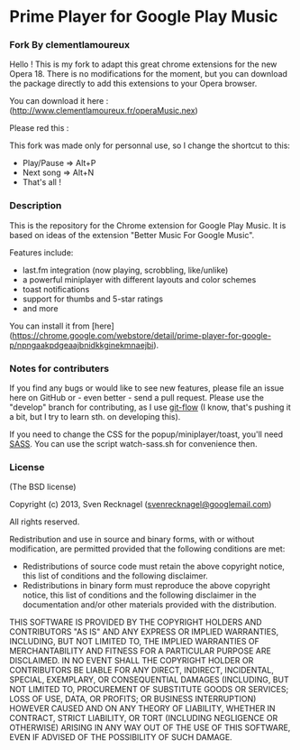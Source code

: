 # Prime Player for Google Play Music

### Fork By clementlamoureux

Hello ! This is my fork to adapt this great chrome extensions for the new Opera 18. There is no modifications for the moment, but you can download the package directly to add this extensions to your Opera browser.

You can download it here : (http://www.clementlamoureux.fr/operaMusic.nex)

Please red this :

This fork was made only for personnal use, so I change the shortcut to this:
- Play/Pause => Alt+P
- Next song => Alt+N
- That's all !


### Description

This is the repository for the Chrome extension for Google Play Music.
It is based on ideas of the extension "Better Music For Google Music".

Features include:

* last.fm integration (now playing, scrobbling, like/unlike)
* a powerful miniplayer with different layouts and color schemes
* toast notifications
* support for thumbs and 5-star ratings
* and more

You can install it from [here] (https://chrome.google.com/webstore/detail/prime-player-for-google-p/npngaakpdgeaajbnidkkginekmnaejbi).

### Notes for contributers

If you find any bugs or would like to see new features, please file an issue here on GitHub or - even better - send a pull request.
Please use the "develop" branch for contributing, as I use [git-flow](http://nvie.com/posts/a-successful-git-branching-model/)
(I know, that's pushing it a bit, but I try to learn sth. on developing this).

If you need to change the CSS for the popup/miniplayer/toast, you'll need [SASS](http://sass-lang.com/).
You can use the script watch-sass.sh for convenience then.

### License

(The BSD license)

Copyright (c) 2013, Sven Recknagel (svenrecknagel@googlemail.com)

All rights reserved.

Redistribution and use in source and binary forms, with or without modification, are permitted provided that the following conditions are met:

* Redistributions of source code must retain the above copyright notice, this list of conditions and the following disclaimer.
* Redistributions in binary form must reproduce the above copyright notice, this list of conditions and the following disclaimer in the documentation and/or other materials provided with the distribution.

THIS SOFTWARE IS PROVIDED BY THE COPYRIGHT HOLDERS AND CONTRIBUTORS "AS IS" AND ANY EXPRESS OR IMPLIED WARRANTIES, INCLUDING, BUT NOT LIMITED TO, THE IMPLIED WARRANTIES OF MERCHANTABILITY AND FITNESS FOR A PARTICULAR PURPOSE ARE DISCLAIMED. IN NO EVENT SHALL THE COPYRIGHT HOLDER OR CONTRIBUTORS BE LIABLE FOR ANY DIRECT, INDIRECT, INCIDENTAL, SPECIAL, EXEMPLARY, OR CONSEQUENTIAL DAMAGES (INCLUDING, BUT NOT LIMITED TO, PROCUREMENT OF SUBSTITUTE GOODS OR SERVICES; LOSS OF USE, DATA, OR PROFITS; OR BUSINESS INTERRUPTION) HOWEVER CAUSED AND ON ANY THEORY OF LIABILITY, WHETHER IN CONTRACT, STRICT LIABILITY, OR TORT (INCLUDING NEGLIGENCE OR OTHERWISE) ARISING IN ANY WAY OUT OF THE USE OF THIS SOFTWARE, EVEN IF ADVISED OF THE POSSIBILITY OF SUCH DAMAGE.
